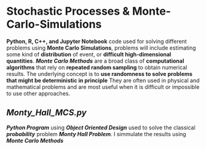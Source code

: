 # Stochastic Processes & Monte-Carlo-Simulations

**Python, R, C++, and Jupyter Notebook** code used for solving different problems using **Monte Carlo Simulations**, problems will include estimating some kind of **distribution** of event, or **difficult high-dimensional quantities**. 
**_Monte Carlo Methods_** are a broad class of **computational algorithms** that rely on **repeated random sampling** to obtain numerical results. The underlying concept is to **use randomness to solve problems that might be deterministic in principle** They are often used in physical and mathematical problems and are most useful when it is difficult or impossible to use other approaches.

## _Monty_Hall_MCS.py_

**_Python Program_** using **_Object Oriented Design_** used to solve the classical **_probability_** problem **_Monty Hall Problem_**. I simmulate the results using **_Monte Carlo Methods_**
